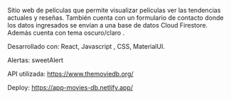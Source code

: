 Sitio web de películas que permite visualizar películas ver las tendencias actuales y reseñas. También cuenta con un formulario de contacto donde los datos ingresados se envían a una base de datos Cloud Firestore. Además cuenta con tema oscuro/claro .

Desarrollado con:
React, Javascript , CSS, MaterialUI.

Alertas: sweetAlert

API utilizada: 
https://www.themoviedb.org/

Deploy: 
https://app-movies-db.netlify.app/

